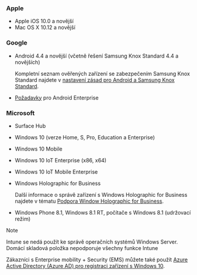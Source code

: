 

### <a name="apple"></a>Apple
- Apple iOS 10.0 a novější
- Mac OS X 10.12 a novější

### <a name="google"></a>Google
- Android 4.4 a novější (včetně řešení Samsung Knox Standard 4.4 a novějších)

  Kompletní seznam ověřených zařízení se zabezpečením Samsung Knox Standard najdete v [nastavení zásad pro Android a Samsung Knox Standard](/intune/supported-devices-browsers#supported-samsung-knox-standard-devices).


- [Požadavky](https://support.google.com/work/android/answer/6174145?hl=en) pro Android Enterprise

### <a name="microsoft"></a>Microsoft

- Surface Hub
- Windows 10 (verze Home, S, Pro, Education a Enterprise)
- Windows 10 Mobile
- Windows 10 IoT Enterprise (x86, x64)
- Windows 10 IoT Mobile Enterprise
- Windows Holographic for Business

  Další informace o správě zařízení s Windows Holographic for Business najdete v tématu [Podpora Window Holographic for Business](../windows-holographic-for-business.md).

- Windows Phone 8.1, Windows 8.1 RT, počítače s Windows 8.1 (udržovací režim)

> [!NOTE]
> Intune se nedá použít ke správě operačních systémů Windows Server. Domácí skladová položka nepodporuje všechny funkce Intune

Zákazníci s Enterprise mobility + Security (EMS) můžete také použít [Azure Active Directory (Azure AD) pro registraci zařízení s Windows 10](/intune/windows-enroll.md).


